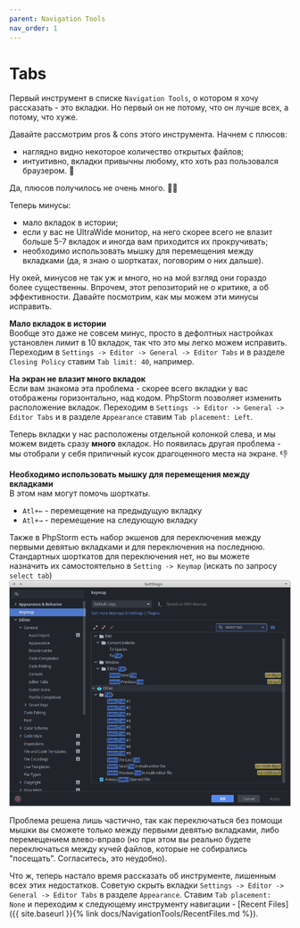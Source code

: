 ```yaml
---
parent: Navigation Tools
nav_order: 1
---
```


# Tabs

Первый инструмент в списке `Navigation Tools`, о котором я хочу рассказать - это вкладки. Но первый он не потому, что он лучше всех, а потому, что хуже.

Давайте рассмотрим pros & cons этого инструмента. Начнем с плюсов:
- наглядно видно некоторое количество открытых файлов;
- интуитивно, вкладки привычны любому, кто хоть раз пользовался браузером. :slightly_smiling_face:

Да, плюсов получилось не очень много. :man_shrugging:

Теперь минусы:
- мало вкладок в истории;
- если у вас не UltraWide монитор, на него скорее всего не влазит больше 5-7 вкладок и иногда вам приходится их прокручивать;
- необходимо использовать мышку для перемещения между вкладками (да, я знаю о шорткатах, поговорим о них дальше).

Ну окей, минусов не так уж и много, но на мой взгляд они гораздо более существенны. Впрочем, этот репозиторий не о критике, а об эффективности. Давайте посмотрим, как мы можем эти минусы исправить.


**Мало вкладок в истории**<br>
Вообще это даже не совсем минус, просто в дефолтных настройках установлен лимит в 10 вкладок, так что это мы легко можем исправить. Переходим в
`Settings -> Editor -> General -> Editor Tabs` и в разделе `Closing Policy` ставим `Tab limit: 40`, например.


**На экран не влазит много вкладок**<br>
Если вам знакома эта проблема - скорее всего вкладки у вас отображены горизонтально, над кодом. PhpStorm позволяет изменить расположение вкладок. Переходим в `Settings -> Editor -> General -> Editor Tabs` и в разделе `Appearance` ставим `Tab placement: Left`.

Теперь вкладки у нас расположены отдельной колонкой слева, и мы можем видеть сразу **много** вкладок. Но появилась другая проблема - мы отобрали у себя приличный кусок драгоценного места на экране. :thumbsdown:


**Необходимо использовать мышку для перемещения между вкладками**<br>
В этом нам могут помочь шорткаты.
- `Atl+←` - перемещение на предыдущую вкладку
- `Atl+→` - перемещение на следующую вкладку

Также в PhpStorm есть набор экшенов для переключения между первыми девятью вкладками и для переключения на последнюю. Стандартных шорткатов для переключения нет, но вы можете назначить их самостоятельно в `Setting -> Keymap` (искать по запросу `select tab`)<br>
![SelectTabShortcuts](assets/SelectTabShortcuts.png)


Проблема решена лишь частично, так как переключаться без помощи мышки вы сможете только между первыми девятью вкладками, либо перемещением влево-вправо (но при этом вы реально будете переключаться между кучей файлов, которые не собирались "посещать". Согласитесь, это неудобно).


Что ж, теперь настало время рассказать об инструменте, лишенным всех этих недостатков. Советую скрыть вкладки `Settings -> Editor -> General -> Editor Tabs` в разделе `Appearance`. Ставим `Tab placement: None` и переходим к следующему инструменту навигации - [Recent Files]({{ site.baseurl }}{% link docs/NavigationTools/RecentFiles.md %}).
